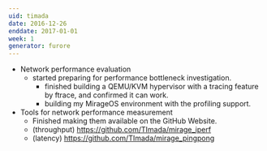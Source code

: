 ```yaml
---
uid: timada
date: 2016-12-26
enddate: 2017-01-01
week: 1
generator: furore
---
```


- Network performance evaluation
  - started preparing for performance bottleneck investigation.
    - finished building a QEMU/KVM hypervisor with a tracing feature by ftrace, and confirmed it can work.
    - building my MirageOS environment with the profiling support.  
- Tools for network performance measurement
   - Finished making them available on the GitHub Website.
   - (throughput) https://github.com/TImada/mirage_iperf
   - (latency) https://github.com/TImada/mirage_pingpong

